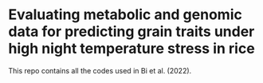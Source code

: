 # Evaluating metabolic and genomic data for predicting grain traits under high night temperature stress in rice 

This repo contains all the codes used in Bi et al. (2022).
